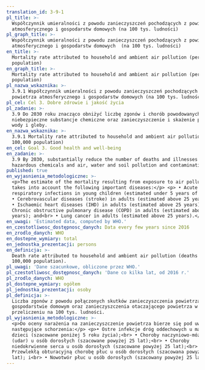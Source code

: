 ```yaml
---
translation_id: 3-9-1
pl_title: >-
  Współczynnik umieralności z powodu zanieczyszczeń pochodzących z powietrza
  atmosferycznego i gospodarstw domowych (na 100 tys. ludności)
pl_graph_title: >-
  Współczynnik umieralności z powodu zanieczyszczeń pochodzących z powietrza
  atmosferycznego i gospodarstw domowych  (na 100 tys. ludności)
en_title: >-
  Mortality rate attributed to household and ambient air pollution (per 100,000
  population)
en_graph_title: >-
  Mortality rate attributed to household and ambient air pollution (per 100,000
  population)
pl_nazwa_wskaznika: >-
  3.9.1 Współczynnik umieralności z powodu zanieczyszczeń pochodzących z
  powietrza atmosferycznego i gospodarstw domowych (na 100 tys. ludności)
pl_cel: Cel 3. Dobre zdrowie i jakość życia
pl_zadanie: >-
  3.9 Do 2030 roku znacząco obniżyć liczbę zgonów i chorób powodowanych przez
  niebezpieczne substancje chemiczne oraz zanieczyszczenie i skażenie powietrza,
  wody i gleby.
en_nazwa_wskaznika: >-
  3.9.1 Mortality rate attributed to household and ambient air pollution (per
  100,000 population)
en_cel: Goal 3. Good health and well-being
en_zadanie: >-
  3.9 By 2030, substantially reduce the number of deaths and illnesses from
  hazardous chemicals and air, water and soil pollution and contamination
published: true
en_wyjasnienia_metodologiczne: >-
  <p>The estimate of the mortality resulting from exposure to air pollution
  takes into account the following important diseases:</p> <p> • Acute
  respiratory infections in young children (estimated under 5 years of age);<br>
  • Cerebrovascular diseases (stroke) in adults (estimated above 25 years);<br>
  • Ischaemic heart diseases (IHD) in adults (estimated above 25 years);<br> •
  Chronic obstructive pulmonary disease (COPD) in adults (estimated above 25
  years); and<br> • Lung cancer in adults (estimated above 25 years).</p>
en_uwagi: 'Estimated data, computed by WHO.'
en_czestotliwosc_dostępnosc_danych: Data every few years since 2016
en_zrodlo_danych: WHO
en_dostepne_wymiary: total
en_jednostka_prezentacji: persons
en_definicja: >-
  Death rate attributed to household and ambient air pollution (deaths per
  100,000 population).
pl_uwagi: 'Dane szacunkowe, obliczone przez WHO.'
pl_czestotliwosc_dostępnosc_danych: 'Dane co kilka lat, od 2016 r.'
pl_zrodlo_danych: WHO
pl_dostepne_wymiary: ogółem
pl_jednostka_prezentacji: osoby
pl_definicja: >-
  Liczba zgonów z powodu połączonych skutków zanieczyszczenia powietrza w
  gospodarstwie domowym oraz zanieczyszczenia otaczającego powietrza w
  przeliczeniu na 100 tys. ludności.
pl_wyjasnienia_metodologiczne: >-
  <p>Do oceny narażenia na zanieczyszczenie powietrza bierze się pod uwagę
  następujące schorzenia:</p> <p>• Ostre infekcje dróg oddechowych u małych
  dzieci (szacowane poniżej 5 roku życia);<br> • Choroby naczyniowo-mózgowe
  (udar) u osób dorosłych (szacowane powyżej 25 lat);<br> • Choroby
  niedokrwienne serca u osób dorosłych (szacowane powyżej 25 lat);<br> •
  Przewlekłą obturacyjną chorobę płuc u osób dorosłych (szacowana powyżej 25
  lat); i<br> • Nowotwór płuc u osób dorosłych (szacowany powyżej 25 lat).</p>
---
```

